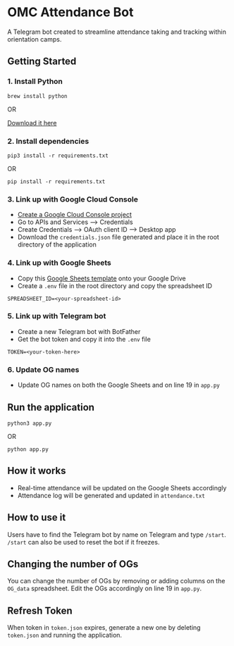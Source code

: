 # OMC Attendance Bot

A Telegram bot created to streamline attendance taking and tracking within orientation camps.

## Getting Started

### 1. Install Python

```
brew install python
```

OR

[Download it here](https://www.python.org/downloads/)

### 2. Install dependencies

```
pip3 install -r requirements.txt
```

OR

```
pip install -r requirements.txt
```

### 3. Link up with Google Cloud Console

- [Create a Google Cloud Console project](console.cloud.google.com)
- Go to APIs and Services --> Credentials
- Create Credentials --> OAuth client ID --> Desktop app
- Download the `credentials.json` file generated and place it in the root directory of the application

### 4. Link up with Google Sheets

- Copy this [Google Sheets template](https://docs.google.com/spreadsheets/d/1VHlun2B3p2ckcK-9hMN5P0bEglbYmqnBE19aVN79G2o/edit?usp=sharing) onto your Google Drive
- Create a `.env` file in the root directory and copy the spreadsheet ID

```
SPREADSHEET_ID=<your-spreadsheet-id>
```

### 5. Link up with Telegram bot

- Create a new Telegram bot with BotFather
- Get the bot token and copy it into the `.env` file

```
TOKEN=<your-token-here>
```

### 6. Update OG names

- Update OG names on both the Google Sheets and on line 19 in `app.py`

## Run the application

```
python3 app.py
```

OR

```
python app.py
```

## How it works

- Real-time attendance will be updated on the Google Sheets accordingly
- Attendance log will be generated and updated in `attendance.txt`

## How to use it

Users have to find the Telegram bot by name on Telegram and type `/start`. `/start` can also be used to reset the bot if it freezes.

## Changing the number of OGs

You can change the number of OGs by removing or adding columns on the `OG_data` spreadsheet. Edit the OGs accordingly on line 19 in `app.py`.

## Refresh Token

When token in `token.json` expires, generate a new one by deleting `token.json` and running the application.
